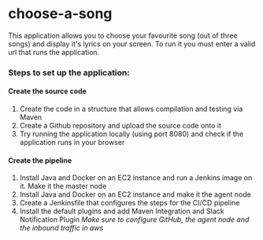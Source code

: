 # choose-a-song

This application allows you to choose your favourite song (out of three songs) and display it's lyrics on your screen.
To run it you must enter a valid url that runs the application.

### **Steps to set up the application:**  

#### **Create the source code**  
1. Create the code in a structure that allows compilation and testing via Maven 
2. Create a Github repository and upload the source code onto it 
3. Try running the application locally (using port 8080) and check if the application runs in your browser

#### **Create the pipeline**
1. Install Java and Docker on an EC2 instance and run a Jenkins image on it. Make it the master node
2. Install Java and Docker on an EC2 instance and make it the agent node
3. Create a Jenkinsfile that configures the steps for the CI/CD pipeline
4. Install the default plugins and add Maven Integration and Slack Notification Plugin
*Make sure to configure GitHub, the agent node and the inbound traffic in aws*


